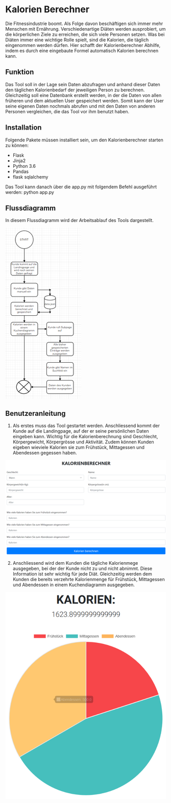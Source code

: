 # Kalorien Berechner
Die Fitnessindustrie boomt. Als Folge davon beschäftigen sich immer mehr Menschen mit Ernährung. Verschiedenartige Diäten werden ausprobiert, um die körperlichen Ziele zu erreichen, die sich viele Personen setzen. Was bei Diäten immer eine wichtige Rolle spielt, sind die Kalorien, die täglich eingenommen werden dürfen. Hier schafft der Kalorienberechner Abhilfe, indem es durch eine eingebaute Formel automatisch Kalorien berechnen kann.

## Funktion
Das Tool soll in der Lage sein Daten abzufragen und anhand dieser Daten den täglichen Kalorienbedarf der jeweiligen Person zu berechnen. Gleichzeitig soll eine Datenbank erstellt werden, in der die Daten von allen früheren und dem aktuellen User gespeichert werden. Somit kann der User seine eigenen Daten nochmals abrufen und mit den Daten von anderen Personen vergleichen, die das Tool vor ihm benutzt haben. 

## Installation
Folgende Pakete müssen installiert sein, um den Kalorienberechner starten zu können:
- Flask
- Jinja2
- Python 3.6
- Pandas
- flask sqlalchemy

Das Tool kann danach über die app.py mit folgendem Befehl ausgeführt werden:
python app.py

## Flussdiagramm
In diesem Flussdiagramm wird der Arbeitsablauf des Tools dargestellt.

![Flussdiagram](Flussdiagramm_Kalorienberechner.PNG)

## Benutzeranleitung

1. Als erstes muss das Tool gestartet werden. Anschliessend kommt der Kunde auf die Landingpage, auf der er seine persönlichen Daten eingeben kann. Wichtig für die Kalorienberechnung sind Geschlecht, Körpergewicht, Körpergrösse und Aktivität. Zudem können Kunden eigeben wieviele Kalorien sie zum Frühstück, Mittagessen und Abendessen gegessen haben.

![home.html](home.PNG)

2. Anschliessend wird dem Kunden die tägliche Kalorienmege ausgegeben, bei der der Kunde nicht zu und nicht abnimmt. Diese Information ist sehr wichtig für jede Diät. Gleichzeitig werden dem Kunden die bereits verzehrte Kalorienmenge für Frühstück, Mittagessen und Abendessen in einem Kuchendiagramm ausgegeben.

![calories.html](calories.PNG)


